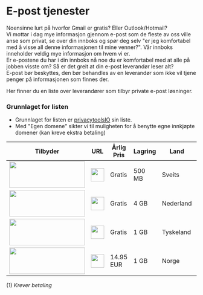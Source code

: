 # E-post tjenester

Noensinne lurt på hvorfor Gmail er gratis? Eller Outlook/Hotmail?  
Vi mottar i dag mye informasjon gjennom e-post som de fleste av oss ville anse som privat, se over din innboks og spør deg selv "er jeg komfortabel med å visse all denne informasjonen til mine venner?". Vår innboks inneholder veldig mye informasjon om hvem vi er.  
Er e-postene du har i din innboks nå noe du er komfortabel med at alle på jobben visste om? Så er det greit at din e-post leverandør leser alt?  
E-post bør beskyttes, den bør behandles av en leverandør som ikke vil tjene penger på informasjonen som finnes der.

Her finner du en liste over leverandører som tilbyr private e-post løsninger.

### Grunnlaget for listen

* Grunnlaget for listen er [privacytoolsIO](https://www.privacytools.io/#email) sin liste.
* Med "Egen domene" sikter vi til muligheten for å benytte egne innkjøpte domener (kan kreve ekstra betaling)



<table>
        <thead>
          <tr>
            <th>Tilbyder</th>
            <th>URL</th>
            <th>Årlig Pris</th>
            <th>Lagring</th>
            <th>Land</th>
            <th>Egen Domene</th>
          </tr>
        </thead>
        <tbody>
        <tr>
					<td data-value="ProtonMail">
						<img src="img/epost/protonmail.gif" width="200" height="70">
					</td>
					<td>
						<a data-toggle="tooltip" data-placement="bottom" data-original-title="https://www.protonmail.com" href="https://www.protonmail.com"><img src="img/icons/www.png" width="35" /></a>
							</td>
					<td>Gratis</td>
          <td>500 MB</td>
					<td>Sveits</td>
				<td>Ja (1)</td>
				</tr>
        <tr>
          <td data-value="disroot.org">
            <img src="img/epost/disroot.gif" width="200" height="70">
          </td>
          <td>
            <a data-toggle="tooltip" data-placement="bottom" data-original-title="https://disroot.org" href="https://disroot.org"><img src="img/icons/www.png" width="35" /></a>
              </td>
          <td>Gratis</td>
          <td>4 GB</td>
          <td>Nederland</td>
        <td>Nei</td>
        </tr>
        <tr>
          <td data-value="Tutanona">
            <img src="img/epost/tutanota.gif" width="200" height="70">
          </td>
          <td>
            <a data-toggle="tooltip" data-placement="bottom" data-original-title="https://www.tutanota.com" href="https://www.tutanota.com"><img src="img/icons/www.png" width="35" /></a>
              </td>
          <td>Gratis</td>
          <td>1 GB</td>
          <td>Tyskeland</td>
        <td>Ja (1)</td>
        </tr>
        <td data-value="Runbox">
          <img src="img/epost/runbox.gif" width="200" height="70">
        </td>
        <td>
          <a data-toggle="tooltip" data-placement="bottom" data-original-title="https://runbox.com/" href="https://runbox.com/"><img src="img/icons/www.png" width="35" /></a>
            </td>
        <td>14.95 EUR</td>
        <td>1 GB</td>
        <td>Norge</td>
      <td>Ja (1)</td>
        </tbody>
      </table>



(1) *Krever betaling*
